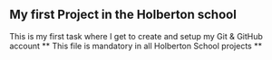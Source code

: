 ## My first Project in the Holberton school
This is my first task where I get to create and setup my Git & GitHub account
** This file is mandatory in all Holberton School projects **

